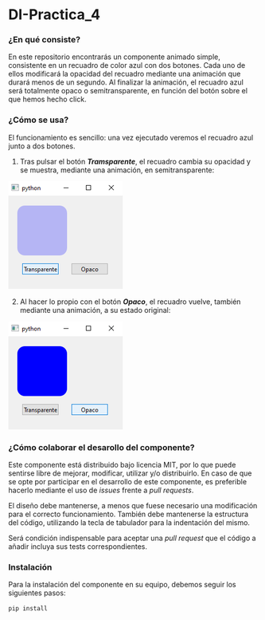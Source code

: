 # DI-Practica_4

### ¿En qué consiste?
En este repositorio encontrarás un componente animado simple, consistente en un recuadro de color azul con dos botones. Cada uno de ellos modificará la opacidad del recuadro mediante una animación que durará menos de un segundo. Al finalizar la animación, el recuadro azul será totalmente opaco o semitransparente, en función del botón sobre el que hemos hecho click.


### ¿Cómo se usa?
El funcionamiento es sencillo: una vez ejecutado veremos el recuadro azul junto a dos botones.

1. Tras pulsar el botón ***Tramsparente***, el recuadro cambia su opacidad y se muestra, mediante una animación, en semitransparente:

![Botón transparente](https://github.com/amogalla/DI-Practica_4/blob/main/docs/componente_transparente.png  "Botón transparente")


2. Al hacer lo propio con el botón ***Opaco***, el recuadro vuelve, también mediante una animación, a su estado original:

![Botón opaco](https://github.com/amogalla/DI-Practica_4/blob/main/docs/componente1.png  "Botón opaco")


### ¿Cómo colaborar el desarollo del componente?
Este componente está distribuido bajo licencia MIT, por lo que puede sentirse libre de mejorar, modificar, utilizar y/o distribuirlo. En caso de que se opte por participar en el desarrollo de este componente, es preferible hacerlo mediante el uso de _issues_ frente a _pull requests_. 

El diseño debe mantenerse, a menos que fuese necesario una modificación para el correcto funcionamiento. También debe mantenerse la estructura del código, utilizando la tecla de tabulador para la indentación del mismo. 

Será condición indispensable para aceptar una _pull request_ que el código a añadir incluya sus tests correspondientes.


### Instalación
Para la instalación del componente en su equipo, debemos seguir los siguientes pasos:

```markdown
pip install
```


